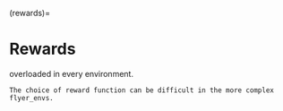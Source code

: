 (rewards)=

# Rewards

<!-- The reward function is defined in the {py:meth}`~flyer_env.envs.common.abstract.AbstractEnv._reward` method,  -->
overloaded in every environment.

```{note}
The choice of reward function can be difficult in the more complex flyer_envs.  
```